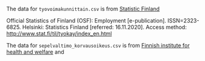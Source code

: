 The data for `tyovoimakunnittain.csv` is from [Statistic Finland](http://www.stat.fi/index_en.html)

Official Statistics of Finland (OSF): Employment [e-publication].
ISSN=2323-6825. Helsinki: Statistics Finland [referred: 16.11.2020].
Access method: http://www.stat.fi/til/tyokay/index_en.html

The data for `sepelvaltimo_korvausoikeus.csv` is from [Finnish institute for health and welfare](https://thl.fi/en/web/thlfi-en) and
